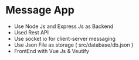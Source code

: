 # Message App 
<ul>
 <li>Use Node Js and Express Js as Backend</li>
  <li>Used Rest API</li>
 <li>Use socket io for client-server messaging</li>
 <li>Use Json File as storage ( src/database/db.json )</li>
 <li>FrontEnd with Vue Js & Veutify</li>
</ul>



 
